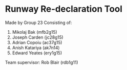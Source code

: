 # Runway Re-declaration Tool
 Made by Group 23 Consisting of:
  1. Mikolaj	Bak (mfb2g15)
  2. Joseph Carden (jc28g15)
  3. Adrian Copoiu (ac37g15)
  4. Anish Katariya (ak7n14)
  5. Edward Yeates (ery1g15)

  Team supervisor: Rob Blair (rdb1g11)

  
